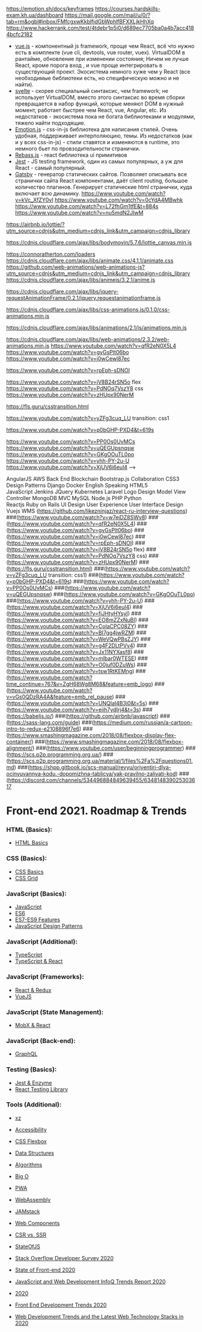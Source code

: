https://emotion.sh/docs/keyframes
https://courses.hardskills-exam.kh.ua/dashboard
https://mail.google.com/mail/u/0/?tab=rm&ogbl#inbox/FMfcgxwKkblfjdGbWphlfBFXXLjkHhXq
https://www.hackerrank.com/test/4tdebr1p5i0/d689ec7705ba0a4b7acc4184bcfc2182

* [vue.js](https://vuejs.org/) - компонентный js framework, проще чем React, всё что нужно есть в комплекте (vue cli, devtools, vue router, vuex). VirtualDOM в рантайме, обновление при изменении состояния; Ничем не лучше React, кроме порога вход	, и vue проще интегрировать в существующий проект. Экосистема немного хуже чем у React (все необходимые библиотеки есть, но специфическую можно и не найти).
* [svelte](https://svelte.dev/) - скорее специальный синтаксис, чем framework; не использует VirtualDOM, вместо этого синтаксис во время сборки превращается в набор функций, которые меняют DOM в нужный момент, работает быстрее чем React, vue, Angular, etc. Из недостатков - экосистема пока не богата библиотеками и модулями, тяжело найти подходящие.
* [Emotion.js](https://emotion.sh/) - css-in-js библиотека для написания стилей. Очень удобная, поддерживает интерполяюцию, темы. Из недостатков (как и у всех css-in-js) - стили ставятся и изменяются в runtime, это немного бьет по провзодительности странички.
* [Rebass.js](https://rebassjs.org/) - react библиотека ui примитивов
* [Jest](https://jestjs.io/) - JS testing framework, один из самых популярных, а уж для React - самый популярный.
* [Gatsby](https://www.gatsbyjs.com/) - генератор статических сайтов. Позволяет описывать все странички сайта React компонентами, даёт client routing, большое количество плагинов. Генерирует статические html странички, куда включает всю динамику.
https://www.youtube.com/watch?v=kVc_XfZY0vI
https://www.youtube.com/watch?v=0cYdA4MBwhk
https://www.youtube.com/watch?v=L72fhGm1tfE&t=884s
https://www.youtube.com/watch?v=nu5mdN2JIwM

https://airbnb.io/lottie/?utm_source=cdnjs&utm_medium=cdnjs_link&utm_campaign=cdnjs_library

https://cdnjs.cloudflare.com/ajax/libs/bodymovin/5.7.6/lottie_canvas.min.js

https://connoratherton.com/loaders
https://cdnjs.cloudflare.com/ajax/libs/animate.css/4.1.1/animate.css
https://github.com/web-animations/web-animations-js?utm_source=cdnjs&utm_medium=cdnjs_link&utm_campaign=cdnjs_library
https://cdnjs.cloudflare.com/ajax/libs/animejs/3.2.1/anime.js

https://cdnjs.cloudflare.com/ajax/libs/jquery-requestAnimationFrame/0.2.1/jquery.requestanimationframe.js

https://cdnjs.cloudflare.com/ajax/libs/css-animations.js/0.1.0/css-animations.min.js

https://cdnjs.cloudflare.com/ajax/libs/animations/2.1/js/animations.min.js


https://cdnjs.cloudflare.com/ajax/libs/web-animations/2.3.2/web-animations.min.js
https://www.youtube.com/watch?v=qfR2eN0X5L4
https://www.youtube.com/watch?v=gyGsPlt06bo
https://www.youtube.com/watch?v=j0wCewl87ec

https://www.youtube.com/watch?v=rpEph-sDNOI

https://www.youtube.com/watch?v=jV8B24rSN5o flex
https://www.youtube.com/watch?v=PdNOq7VszY8 css
https://www.youtube.com/watch?v=zHUpx90NerM

https://fls.guru/csstransition.html

https://www.youtube.com/watch?v=yZFg3cuq_LU transition: css1

https://www.youtube.com/watch?v=p0bGHP-PXD4&t=619s

https://www.youtube.com/watch?v=PP0Os0UvMCs
https://www.youtube.com/watch?v=uQEGUpsnqsw
https://www.youtube.com/watch?v=GKgOOuTL0po
https://www.youtube.com/watch?v=yhh-PY-2u-U
https://www.youtube.com/watch?v=XjUV6i6eul4 -->

AngularJS  AWS  Back End  Blockchain  Bootstrap.js  Collaboration  CSS3  Design Patterns  Django  Docker  English Speaking  HTML5  
JavaScript  Jenkins  JQuery  Kubernetes  Laravel  Logo Design  Model View Controller  MongoDB  MVC  MySQL  Node.js  PHP  Python  
Reactjs  Ruby on Rails  UI Design  User Experience  User Interface Design  Vuejs  WMS
(https://github.com/likezninjaz/react-ru-interview-questions)
###(https://www.youtube.com/watch?v=w7ejDZ8SWv8)
###(https://www.youtube.com/watch?v=qfR2eN0X5L4)
###(https://www.youtube.com/watch?v=gyGsPlt06bo)
###(https://www.youtube.com/watch?v=j0wCewl87ec)
###(https://www.youtube.com/watch?v=rpEph-sDNOI)
###(https://www.youtube.com/watch?v=jV8B24rSN5o flex)
###(https://www.youtube.com/watch?v=PdNOq7VszY8 css)
###(https://www.youtube.com/watch?v=zHUpx90NerM)
###(https://fls.guru/csstransition.html)
###(https://www.youtube.com/watch?v=yZFg3cuq_LU transition: css1)
###(https://www.youtube.com/watch?v=p0bGHP-PXD4&t=619s)
###(https://www.youtube.com/watch?v=PP0Os0UvMCs)
###(https://www.youtube.com/watch?v=uQEGUpsnqsw)
###(https://www.youtube.com/watch?v=GKgOOuTL0po)
###(https://www.youtube.com/watch?v=yhh-PY-2u-U)
###(https://www.youtube.com/watch?v=XjUV6i6eul4)
###(https://www.youtube.com/watch?v=fjJHtyHYsyI)
###(https://www.youtube.com/watch?v=EO8mZZxNuBI)
###(https://www.youtube.com/watch?v=ColaCPC08ZY)
###(https://www.youtube.com/watch?v=BI7gg4jwRZM)
###(https://www.youtube.com/watch?v=WeVQwPBsZJY)
###(https://www.youtube.com/watch?v=g4F2DLtPVv4)
###(https://www.youtube.com/watch?v=Jx11NYXasf8)
###(https://www.youtube.com/watch?v=mIbar0WTESE)
###(https://www.youtube.com/watch?v=O0juf0DZuWs)
###(https://www.youtube.com/watch?v=tsw1RtKEMng)
###(https://www.youtube.com/watch?time_continue=767&v=ZgH68Wg8M68&feature=emb_logo)
###(https://www.youtube.com/watch?v=vGs0QDzRA4A&feature=emb_rel_pause)
###(https://www.youtube.com/watch?v=UNQIal4B3j0&t=5s)
###(https://www.youtube.com/watch?v=eiih7ydIrj4&t=3s)
###(https://babeljs.io/)
###(https://github.com/airbnb/javascript)
###(https://sass-lang.com/guide)
###(https://medium.com/russian/a-cartoon-intro-to-redux-e2108896f7e6)
###(https://www.smashingmagazine.com/2018/08/flexbox-display-flex-container/)
###(https://www.smashingmagazine.com/2018/08/flexbox-alignment/)
###(https://www.youtube.com/user/beginningprogrammer)
###(https://scs.p2p.programming.org.ua/)
###(https://scs.p2p.programming.org.ua/material/1/files%2Fa%2Fquestions01.md)
###(https://shpp.gitbook.io/scs-manual/revyu/oriyentiri-dlya-ocinyuvannya-kodu.-dopomizhna-tablicya/yak-pravilno-zalivati-kod)
###(https://discord.com/channels/534496884849639455/634814839025303617

# Front-end 2021. Roadmap & Trends
### HTML (Basics):
- [HTML Basics](https://www.youtube.com/playlist?list=PLNkWIWHIRwMFtHHg0amAgocYP-kZypbY7)

### CSS (Basics):
- [CSS Basics](https://www.youtube.com/playlist?list=PLNkWIWHIRwMHUawuIEpPI_tOG7Mfhs_sA)
- [CSS Grid](https://www.youtube.com/playlist?list=PLNkWIWHIRwMHlq6yOP65F_rNH5wID1U21)

### JavaScript (Basics):
- [JavaScript](https://www.youtube.com/playlist?list=PLNkWIWHIRwMHKLotIS_d-wyj00pg0AnUg)
- [ES6](https://www.youtube.com/playlist?list=PLNkWIWHIRwMGLJXugVvdK7i8UagGQNaXD)
- [ES7-ES9 Features](https://www.youtube.com/playlist?list=PLNkWIWHIRwMH_05WTvIX419odDtStynm3)
- [JavaScript Design Patterns](https://www.youtube.com/playlist?list=PLNkWIWHIRwMGzgvuPRFkDrpAygvdKJIE4)

### JavaScript (Additional):
- [TypeScript](https://www.youtube.com/playlist?list=PLNkWIWHIRwMEm1FgiLjHqSky27x5rXvQa)
- [TypeScript & React](https://www.youtube.com/playlist?list=PLNkWIWHIRwMFQBDhZ6HfwO9NL09X3N3Gq)

### JavaScript (Frameworks):
- [React & Redux](https://www.youtube.com/playlist?list=PLNkWIWHIRwME_Gv2vlWAR6TfeSXylYfw4)
- [VueJS](https://www.youtube.com/playlist?list=PLNkWIWHIRwMH7ahn9uvvc5PG3o1tLscgB)

### JavaScript (State Management):
- [MobX & React](https://www.youtube.com/playlist?list=PLNkWIWHIRwMFK-Gpb4NE45_1_Himhyi-K)

### JavaScript (Back-end):
- [GraphQL](https://www.youtube.com/playlist?list=PLNkWIWHIRwMF2sVLwzRef0Cu5kzAOeRcu)

### Testing (Basics):
- [Jest & Enzyme](https://www.youtube.com/playlist?list=PLNkWIWHIRwMFPcbK0AJVBYyNveXmMZhMS)
- [React Testing Library](https://www.youtube.com/playlist?list=PLNkWIWHIRwMEsMUc0B-lYb7DTLroWlKLK)

### Tools (Additional):
- [xz](https://www.youtube.com/playlist?list=PLNkWIWHIRwMFJqtnggkX53Bsgq65CP1Rv)

- [Accessibility](https://developers.google.com/web/fundamentals/accessibility)
- [CSS Flexbox](https://css-tricks.com/snippets/css/a-guide-to-flexbox/)
- [Data Structures](https://www.geeksforgeeks.org/binary-search-tree-data-structure/)
- [Algorithms](https://dev.to/javinpaul/20-basic-algorithms-problems-from-coding-interviews-4o76)
- [Big O](http://biercoff.com/big-o-complexity-cool-cheat-sheet/)
- [PWA](https://web.dev/progressive-web-apps/)
- [WebAssembly](https://webassembly.org)
- [JAMstack](https://jamstack.org)
- [Web Components](https://www.webcomponents.org)
- [CSR vs. SSR](https://www.bacancytechnology.com/blog/client-side-rendering-vs-server-side-rendering-vs-pre-rendering)

- [StateOfJS](https://2019.stateofjs.com)
- [Stack Overflow Developer Survey 2020](https://insights.stackoverflow.com/survey/2020)
- [State of Front-end 2020](https://tsh.io/State-of-Frontend-2020-by-TSH.pdf)
- [JavaScript and Web Development InfoQ Trends Report 2020](https://www.infoq.com/articles/javascript-web-development-trends-2020/)
- [2020](https://www.jetbrains.com/ru-ru/lp/devecosystem-2020/)
- [Front End Development Trends 2020](https://fireart.studio/blog/front-end-development-trends-2020-most-popular-javascript-frameworks/)
- [Web Development Trends and the Latest Web Technology Stacks in 2020](https://clockwise.software/blog/web-development-trends/)
